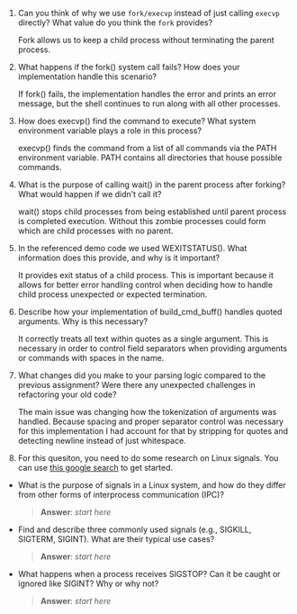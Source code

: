 1. Can you think of why we use `fork/execvp` instead of just calling `execvp` directly? What value do you think the `fork` provides?

    Fork allows us to keep a child process without terminating the parent process.

2. What happens if the fork() system call fails? How does your implementation handle this scenario?

    If fork() fails, the implementation handles the error and prints an error message, but the shell continues to run along with all other processes.

3. How does execvp() find the command to execute? What system environment variable plays a role in this process?

    execvp() finds the command from a list of all commands via the PATH environment variable. PATH contains all directories that house possible commands.

4. What is the purpose of calling wait() in the parent process after forking? What would happen if we didn’t call it?

    wait() stops child processes from being established until parent process is completed execution. Without this zombie processes could form which are child processes with no parent.

5. In the referenced demo code we used WEXITSTATUS(). What information does this provide, and why is it important?

    It provides exit status of a child process. This is important because it allows for better error handling control when deciding how to handle child process unexpected or expected termination.

6. Describe how your implementation of build_cmd_buff() handles quoted arguments. Why is this necessary?

    It correctly treats all text within quotes as a single argument. This is necessary in order to control field separators when providing arguments or commands with spaces in the name. 

7. What changes did you make to your parsing logic compared to the previous assignment? Were there any unexpected challenges in refactoring your old code?

    The main issue was changing how the tokenization of arguments was handled. Because spacing and proper separator control was necessary for this implementation I had account for that by stripping for quotes and detecting newline instead of just whitespace. 

8. For this quesiton, you need to do some research on Linux signals. You can use [this google search](https://www.google.com/search?q=Linux+signals+overview+site%3Aman7.org+OR+site%3Alinux.die.net+OR+site%3Atldp.org&oq=Linux+signals+overview+site%3Aman7.org+OR+site%3Alinux.die.net+OR+site%3Atldp.org&gs_lcrp=EgZjaHJvbWUyBggAEEUYOdIBBzc2MGowajeoAgCwAgA&sourceid=chrome&ie=UTF-8) to get started.

- What is the purpose of signals in a Linux system, and how do they differ from other forms of interprocess communication (IPC)?

    > **Answer**:  _start here_

- Find and describe three commonly used signals (e.g., SIGKILL, SIGTERM, SIGINT). What are their typical use cases?

    > **Answer**:  _start here_

- What happens when a process receives SIGSTOP? Can it be caught or ignored like SIGINT? Why or why not?

    > **Answer**:  _start here_
